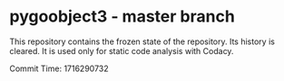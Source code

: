 # pygoobject3 - master branch

This repository contains the frozen state of the repository.
Its history is cleared. It is used only for static code
analysis with Codacy.

Commit Time: 1716290732